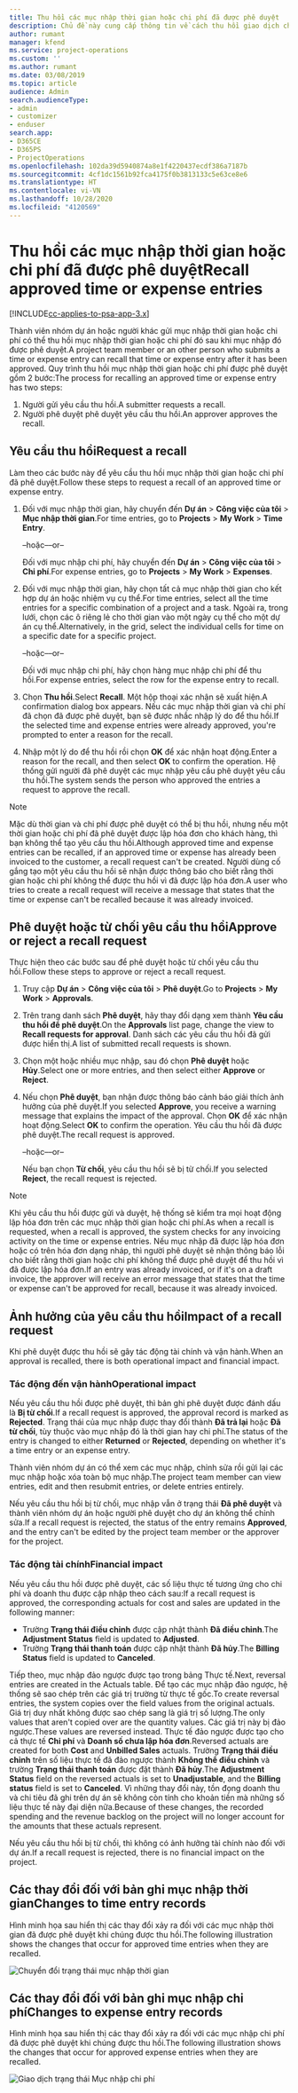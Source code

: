 ```yaml
---
title: Thu hồi các mục nhập thời gian hoặc chi phí đã được phê duyệt
description: Chủ đề này cung cấp thông tin về cách thu hồi giao dịch chi phí hoặc thời gian đã được phê duyệt trước đó.
author: rumant
manager: kfend
ms.service: project-operations
ms.custom: ''
ms.author: rumant
ms.date: 03/08/2019
ms.topic: article
audience: Admin
search.audienceType:
- admin
- customizer
- enduser
search.app:
- D365CE
- D365PS
- ProjectOperations
ms.openlocfilehash: 102da39d5940874a8e1f4220437ecdf386a7187b
ms.sourcegitcommit: 4cf1dc1561b92fca4175f0b3813133c5e63ce8e6
ms.translationtype: HT
ms.contentlocale: vi-VN
ms.lasthandoff: 10/28/2020
ms.locfileid: "4120569"
---
```

# <a name="recall-approved-time-or-expense-entries"></a><span data-ttu-id="da4f0-103">Thu hồi các mục nhập thời gian hoặc chi phí đã được phê duyệt</span><span class="sxs-lookup"><span data-stu-id="da4f0-103">Recall approved time or expense entries</span></span>

[!INCLUDE[cc-applies-to-psa-app-3.x](../includes/cc-applies-to-psa-app-3x.md)]

<span data-ttu-id="da4f0-104">Thành viên nhóm dự án hoặc người khác gửi mục nhập thời gian hoặc chi phí có thể thu hồi mục nhập thời gian hoặc chi phí đó sau khi mục nhập đó được phê duyệt.</span><span class="sxs-lookup"><span data-stu-id="da4f0-104">A project team member or an other person who submits a time or expense entry can recall that time or expense entry after it has been approved.</span></span> <span data-ttu-id="da4f0-105">Quy trình thu hồi mục nhập thời gian hoặc chi phí được phê duyệt gồm 2 bước:</span><span class="sxs-lookup"><span data-stu-id="da4f0-105">The process for recalling an approved time or expense entry has two steps:</span></span>

1. <span data-ttu-id="da4f0-106">Người gửi yêu cầu thu hồi.</span><span class="sxs-lookup"><span data-stu-id="da4f0-106">A submitter requests a recall.</span></span>
2. <span data-ttu-id="da4f0-107">Người phê duyệt phê duyệt yêu cầu thu hồi.</span><span class="sxs-lookup"><span data-stu-id="da4f0-107">An approver approves the recall.</span></span>

## <a name="request-a-recall"></a><span data-ttu-id="da4f0-108">Yêu cầu thu hồi</span><span class="sxs-lookup"><span data-stu-id="da4f0-108">Request a recall</span></span>

<span data-ttu-id="da4f0-109">Làm theo các bước này để yêu cầu thu hồi mục nhập thời gian hoặc chi phí đã phê duyệt.</span><span class="sxs-lookup"><span data-stu-id="da4f0-109">Follow these steps to request a recall of an approved time or expense entry.</span></span>

1. <span data-ttu-id="da4f0-110">Đối với mục nhập thời gian, hãy chuyển đến **Dự án** \> **Công việc của tôi** \> **Mục nhập thời gian**.</span><span class="sxs-lookup"><span data-stu-id="da4f0-110">For time entries, go to **Projects** \> **My Work** \> **Time Entry**.</span></span>

    <span data-ttu-id="da4f0-111">–hoặc–</span><span class="sxs-lookup"><span data-stu-id="da4f0-111">–or–</span></span>

    <span data-ttu-id="da4f0-112">Đối với mục nhập chi phí, hãy chuyển đến **Dự án** \> **Công việc của tôi** \> **Chi phí**.</span><span class="sxs-lookup"><span data-stu-id="da4f0-112">For expense entries, go to **Projects** \> **My Work** \> **Expenses**.</span></span>

2. <span data-ttu-id="da4f0-113">Đối với mục nhập thời gian, hãy chọn tất cả mục nhập thời gian cho kết hợp dự án hoặc nhiệm vụ cụ thể.</span><span class="sxs-lookup"><span data-stu-id="da4f0-113">For time entries, select all the time entries for a specific combination of a project and a task.</span></span> <span data-ttu-id="da4f0-114">Ngoài ra, trong lưới, chọn các ô riêng lẻ cho thời gian vào một ngày cụ thể cho một dự án cụ thể.</span><span class="sxs-lookup"><span data-stu-id="da4f0-114">Alternatively, in the grid, select the individual cells for time on a specific date for a specific project.</span></span>

    <span data-ttu-id="da4f0-115">–hoặc–</span><span class="sxs-lookup"><span data-stu-id="da4f0-115">–or–</span></span>

    <span data-ttu-id="da4f0-116">Đối với mục nhập chi phí, hãy chọn hàng mục nhập chi phí để thu hồi.</span><span class="sxs-lookup"><span data-stu-id="da4f0-116">For expense entries, select the row for the expense entry to recall.</span></span>

3. <span data-ttu-id="da4f0-117">Chọn **Thu hồi**.</span><span class="sxs-lookup"><span data-stu-id="da4f0-117">Select **Recall**.</span></span> <span data-ttu-id="da4f0-118">Một hộp thoại xác nhận sẽ xuất hiện.</span><span class="sxs-lookup"><span data-stu-id="da4f0-118">A confirmation dialog box appears.</span></span> <span data-ttu-id="da4f0-119">Nếu các mục nhập thời gian và chi phí đã chọn đã được phê duyệt, bạn sẽ được nhắc nhập lý do để thu hồi.</span><span class="sxs-lookup"><span data-stu-id="da4f0-119">If the selected time and expense entries were already approved, you're prompted to enter a reason for the recall.</span></span>
4. <span data-ttu-id="da4f0-120">Nhập một lý do để thu hồi rồi chọn **OK** để xác nhận hoạt động.</span><span class="sxs-lookup"><span data-stu-id="da4f0-120">Enter a reason for the recall, and then select **OK** to confirm the operation.</span></span> <span data-ttu-id="da4f0-121">Hệ thống gửi người đã phê duyệt các mục nhập yêu cầu phê duyệt yêu cầu thu hồi.</span><span class="sxs-lookup"><span data-stu-id="da4f0-121">The system sends the person who approved the entries a request to approve the recall.</span></span>

> [!NOTE]
> <span data-ttu-id="da4f0-122">Mặc dù thời gian và chi phí được phê duyệt có thể bị thu hồi, nhưng nếu một thời gian hoặc chi phí đã phê duyệt được lập hóa đơn cho khách hàng, thì bạn không thể tạo yêu cầu thu hồi.</span><span class="sxs-lookup"><span data-stu-id="da4f0-122">Although approved time and expense entries can be recalled, if an approved time or expense has already been invoiced to the customer, a recall request can't be created.</span></span> <span data-ttu-id="da4f0-123">Người dùng cố gắng tạo một yêu cầu thu hồi sẽ nhận được thông báo cho biết rằng thời gian hoặc chi phí không thể được thu hồi vì đã được lập hóa đơn.</span><span class="sxs-lookup"><span data-stu-id="da4f0-123">A user who tries to create a recall request will receive a message that states that the time or expense can't be recalled because it was already invoiced.</span></span>

## <a name="approve-or-reject-a-recall-request"></a><span data-ttu-id="da4f0-124">Phê duyệt hoặc từ chối yêu cầu thu hồi</span><span class="sxs-lookup"><span data-stu-id="da4f0-124">Approve or reject a recall request</span></span>

<span data-ttu-id="da4f0-125">Thực hiện theo các bước sau để phê duyệt hoặc từ chối yêu cầu thu hồi.</span><span class="sxs-lookup"><span data-stu-id="da4f0-125">Follow these steps to approve or reject a recall request.</span></span>

1. <span data-ttu-id="da4f0-126">Truy cập **Dự án** \> **Công việc của tôi** \> **Phê duyệt**.</span><span class="sxs-lookup"><span data-stu-id="da4f0-126">Go to **Projects** \> **My Work** \> **Approvals**.</span></span>
2. <span data-ttu-id="da4f0-127">Trên trang danh sách **Phê duyệt**, hãy thay đổi dạng xem thành **Yêu cầu thu hồi để phê duyệt**.</span><span class="sxs-lookup"><span data-stu-id="da4f0-127">On the **Approvals** list page, change the view to **Recall requests for approval**.</span></span> <span data-ttu-id="da4f0-128">Danh sách các yêu cầu thu hồi đã gửi được hiển thị.</span><span class="sxs-lookup"><span data-stu-id="da4f0-128">A list of submitted recall requests is shown.</span></span>
3. <span data-ttu-id="da4f0-129">Chọn một hoặc nhiều mục nhập, sau đó chọn **Phê duyệt** hoặc **Hủy**.</span><span class="sxs-lookup"><span data-stu-id="da4f0-129">Select one or more entries, and then select either **Approve** or **Reject**.</span></span>
4. <span data-ttu-id="da4f0-130">Nếu chọn **Phê duyệt**, bạn nhận được thông báo cảnh báo giải thích ảnh hưởng của phê duyệt.</span><span class="sxs-lookup"><span data-stu-id="da4f0-130">If you selected **Approve**, you receive a warning message that explains the impact of the approval.</span></span> <span data-ttu-id="da4f0-131">Chọn **OK** để xác nhận hoạt động.</span><span class="sxs-lookup"><span data-stu-id="da4f0-131">Select **OK** to confirm the operation.</span></span> <span data-ttu-id="da4f0-132">Yêu cầu thu hồi đã được phê duyệt.</span><span class="sxs-lookup"><span data-stu-id="da4f0-132">The recall request is approved.</span></span>

    <span data-ttu-id="da4f0-133">–hoặc–</span><span class="sxs-lookup"><span data-stu-id="da4f0-133">–or–</span></span>

    <span data-ttu-id="da4f0-134">Nếu bạn chọn **Từ chối**, yêu cầu thu hồi sẽ bị từ chối.</span><span class="sxs-lookup"><span data-stu-id="da4f0-134">If you selected **Reject**, the recall request is rejected.</span></span>

> [!NOTE]
> <span data-ttu-id="da4f0-135">Khi yêu cầu thu hồi được gửi và duyệt, hệ thống sẽ kiểm tra mọi hoạt động lập hóa đơn trên các mục nhập thời gian hoặc chi phí.</span><span class="sxs-lookup"><span data-stu-id="da4f0-135">As when a recall is requested, when a recall is approved, the system checks for any invoicing activity on the time or expense entries.</span></span> <span data-ttu-id="da4f0-136">Nếu mục nhập đã được lập hóa đơn hoặc có trên hóa đơn dạng nháp, thì người phê duyệt sẽ nhận thông báo lỗi cho biết rằng thời gian hoặc chi phí không thể được phê duyệt để thu hồi vì đã được lập hóa đơn.</span><span class="sxs-lookup"><span data-stu-id="da4f0-136">If an entry was already invoiced, or if it's on a draft invoice, the approver will receive an error message that states that the time or expense can't be approved for recall, because it was already invoiced.</span></span>

## <a name="impact-of-a-recall-request"></a><span data-ttu-id="da4f0-137">Ảnh hưởng của yêu cầu thu hồi</span><span class="sxs-lookup"><span data-stu-id="da4f0-137">Impact of a recall request</span></span>

<span data-ttu-id="da4f0-138">Khi phê duyệt được thu hồi sẽ gây tác động tài chính và vận hành.</span><span class="sxs-lookup"><span data-stu-id="da4f0-138">When an approval is recalled, there is both operational impact and financial impact.</span></span>

### <a name="operational-impact"></a><span data-ttu-id="da4f0-139">Tác động đến vận hành</span><span class="sxs-lookup"><span data-stu-id="da4f0-139">Operational impact</span></span>

<span data-ttu-id="da4f0-140">Nếu yêu cầu thu hồi được phê duyệt, thì bản ghi phê duyệt được đánh dấu là **Bị từ chối**.</span><span class="sxs-lookup"><span data-stu-id="da4f0-140">If a recall request is approved, the approval record is marked as **Rejected**.</span></span> <span data-ttu-id="da4f0-141">Trạng thái của mục nhập được thay đổi thành **Đã trả lại** hoặc **Đã từ chối**, tùy thuộc vào mục nhập đó là thời gian hay chi phí.</span><span class="sxs-lookup"><span data-stu-id="da4f0-141">The status of the entry is changed to either **Returned** or **Rejected**, depending on whether it's a time entry or an expense entry.</span></span>

<span data-ttu-id="da4f0-142">Thành viên nhóm dự án có thể xem các mục nhập, chỉnh sửa rồi gửi lại các mục nhập hoặc xóa toàn bộ mục nhập.</span><span class="sxs-lookup"><span data-stu-id="da4f0-142">The project team member can view entries, edit and then resubmit entries, or delete entries entirely.</span></span>

<span data-ttu-id="da4f0-143">Nếu yêu cầu thu hồi bị từ chối, mục nhập vẫn ở trạng thái **Đã phê duyệt** và thành viên nhóm dự án hoặc người phê duyệt cho dự án không thể chỉnh sửa.</span><span class="sxs-lookup"><span data-stu-id="da4f0-143">If a recall request is rejected, the status of the entry remains **Approved**, and the entry can't be edited by the project team member or the approver for the project.</span></span>

### <a name="financial-impact"></a><span data-ttu-id="da4f0-144">Tác động tài chính</span><span class="sxs-lookup"><span data-stu-id="da4f0-144">Financial impact</span></span>

<span data-ttu-id="da4f0-145">Nếu yêu cầu thu hồi được phê duyệt, các số liệu thực tế tương ứng cho chi phí và doanh thu được cập nhập theo cách sau:</span><span class="sxs-lookup"><span data-stu-id="da4f0-145">If a recall request is approved, the corresponding actuals for cost and sales are updated in the following manner:</span></span>

- <span data-ttu-id="da4f0-146">Trường **Trạng thái điều chỉnh** được cập nhật thành **Đã điều chỉnh**.</span><span class="sxs-lookup"><span data-stu-id="da4f0-146">The **Adjustment Status** field is updated to **Adjusted**.</span></span>
- <span data-ttu-id="da4f0-147">Trường **Trạng thái thanh toán** được cập nhật thành **Đã hủy**.</span><span class="sxs-lookup"><span data-stu-id="da4f0-147">The **Billing Status** field is updated to **Canceled**.</span></span>

<span data-ttu-id="da4f0-148">Tiếp theo, mục nhập đảo ngược được tạo trong bảng Thực tế.</span><span class="sxs-lookup"><span data-stu-id="da4f0-148">Next, reversal entries are created in the Actuals table.</span></span> <span data-ttu-id="da4f0-149">Để tạo các mục nhập đảo ngược, hệ thống sẽ sao chép trên các giá trị trường từ thực tế gốc.</span><span class="sxs-lookup"><span data-stu-id="da4f0-149">To create reversal entries, the system copies over the field values from the original actuals.</span></span> <span data-ttu-id="da4f0-150">Giá trị duy nhất không được sao chép sang là giá trị số lượng.</span><span class="sxs-lookup"><span data-stu-id="da4f0-150">The only values that aren't copied over are the quantity values.</span></span> <span data-ttu-id="da4f0-151">Các giá trị này bị đảo ngược.</span><span class="sxs-lookup"><span data-stu-id="da4f0-151">These values are reversed instead.</span></span> <span data-ttu-id="da4f0-152">Thực tế đảo ngược được tạo cho cả thực tế **Chi phí** và **Doanh số chưa lập hóa đơn**.</span><span class="sxs-lookup"><span data-stu-id="da4f0-152">Reversed actuals are created for both **Cost** and **Unbilled Sales** actuals.</span></span> <span data-ttu-id="da4f0-153">Trường **Trạng thái điều chỉnh** trên số liệu thực tế đã đảo ngược thành **Không thể điều chỉnh** và trường **Trạng thái thanh toán** được đặt thành **Đã hủy**.</span><span class="sxs-lookup"><span data-stu-id="da4f0-153">The **Adjustment Status** field on the reversed actuals is set to **Unadjustable**, and the **Billing status** field is set to **Canceled**.</span></span> <span data-ttu-id="da4f0-154">Vì những thay đổi này, tồn đọng doanh thu và chi tiêu đã ghi trên dự án sẽ không còn tính cho khoản tiền mà những số liệu thực tế này đại diện nữa.</span><span class="sxs-lookup"><span data-stu-id="da4f0-154">Because of these changes, the recorded spending and the revenue backlog on the project will no longer account for the amounts that these actuals represent.</span></span>

<span data-ttu-id="da4f0-155">Nếu yêu cầu thu hồi bị từ chối, thì không có ảnh hưởng tài chính nào đối với dự án.</span><span class="sxs-lookup"><span data-stu-id="da4f0-155">If a recall request is rejected, there is no financial impact on the project.</span></span>

## <a name="changes-to-time-entry-records"></a><span data-ttu-id="da4f0-156">Các thay đổi đối với bản ghi mục nhập thời gian</span><span class="sxs-lookup"><span data-stu-id="da4f0-156">Changes to time entry records</span></span>

<span data-ttu-id="da4f0-157">Hình minh họa sau hiển thị các thay đổi xảy ra đối với các mục nhập thời gian đã được phê duyệt khi chúng được thu hồi.</span><span class="sxs-lookup"><span data-stu-id="da4f0-157">The following illustration shows the changes that occur for approved time entries when they are recalled.</span></span>

![Chuyển đổi trạng thái mục nhập thời gian](media/TimeEntryStateTransitions.png)

## <a name="changes-to-expense-entry-records"></a><span data-ttu-id="da4f0-159">Các thay đổi đối với bản ghi mục nhập chi phí</span><span class="sxs-lookup"><span data-stu-id="da4f0-159">Changes to expense entry records</span></span>

<span data-ttu-id="da4f0-160">Hình minh họa sau hiển thị các thay đổi xảy ra đối với các mục nhập chi phí đã được phê duyệt khi chúng được thu hồi.</span><span class="sxs-lookup"><span data-stu-id="da4f0-160">The following illustration shows the changes that occur for approved expense entries when they are recalled.</span></span>

![Giao dịch trạng thái Mục nhập chi phí](media/ExpenseEntryStateTransitions.png)
